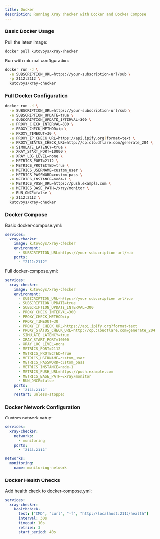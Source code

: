 ```yaml
---
title: Docker
description: Running Xray Checker with Docker and Docker Compose
---
```


### Basic Docker Usage

Pull the latest image:

```bash
docker pull kutovoys/xray-checker
```

Run with minimal configuration:

```bash
docker run -d \
  -e SUBSCRIPTION_URL=https://your-subscription-url/sub \
  -p 2112:2112 \
  kutovoys/xray-checker
```

### Full Docker Configuration

```bash
docker run -d \
  -e SUBSCRIPTION_URL=https://your-subscription-url/sub \
  -e SUBSCRIPTION_UPDATE=true \
  -e SUBSCRIPTION_UPDATE_INTERVAL=300 \
  -e PROXY_CHECK_INTERVAL=300 \
  -e PROXY_CHECK_METHOD=ip \
  -e PROXY_TIMEOUT=30 \
  -e PROXY_IP_CHECK_URL=https://api.ipify.org?format=text \
  -e PROXY_STATUS_CHECK_URL=http://cp.cloudflare.com/generate_204 \
  -e SIMULATE_LATENCY=true \
  -e XRAY_START_PORT=10000 \
  -e XRAY_LOG_LEVEL=none \
  -e METRICS_PORT=2112 \
  -e METRICS_PROTECTED=true \
  -e METRICS_USERNAME=custom_user \
  -e METRICS_PASSWORD=custom_pass \
  -e METRICS_INSTANCE=node-1 \
  -e METRICS_PUSH_URL=https://push.example.com \
  -e METRICS_BASE_PATH=/xray/monitor \
  -e RUN_ONCE=false \
  -p 2112:2112 \
  kutovoys/xray-checker
```

### Docker Compose

Basic docker-compose.yml:

```yaml
services:
  xray-checker:
    image: kutovoys/xray-checker
    environment:
      - SUBSCRIPTION_URL=https://your-subscription-url/sub
    ports:
      - "2112:2112"
```

Full docker-compose.yml:

```yaml
services:
  xray-checker:
    image: kutovoys/xray-checker
    environment:
      - SUBSCRIPTION_URL=https://your-subscription-url/sub
      - SUBSCRIPTION_UPDATE=true
      - SUBSCRIPTION_UPDATE_INTERVAL=300
      - PROXY_CHECK_INTERVAL=300
      - PROXY_CHECK_METHOD=ip
      - PROXY_TIMEOUT=30
      - PROXY_IP_CHECK_URL=https://api.ipify.org?format=text
      - PROXY_STATUS_CHECK_URL=http://cp.cloudflare.com/generate_204
      - SIMULATE_LATENCY=true
      - XRAY_START_PORT=10000
      - XRAY_LOG_LEVEL=none
      - METRICS_PORT=2112
      - METRICS_PROTECTED=true
      - METRICS_USERNAME=custom_user
      - METRICS_PASSWORD=custom_pass
      - METRICS_INSTANCE=node-1
      - METRICS_PUSH_URL=https://push.example.com
      - METRICS_BASE_PATH=/xray/monitor
      - RUN_ONCE=false
    ports:
      - "2112:2112"
    restart: unless-stopped
```

### Docker Network Configuration

Custom network setup:

```yaml
services:
  xray-checker:
    networks:
      - monitoring
    ports:
      - "2112:2112"

networks:
  monitoring:
    name: monitoring-network
```

### Docker Health Checks

Add health check to docker-compose.yml:

```yaml
services:
  xray-checker:
    healthcheck:
      test: ["CMD", "curl", "-f", "http://localhost:2112/health"]
      interval: 30s
      timeout: 10s
      retries: 3
      start_period: 40s
```
